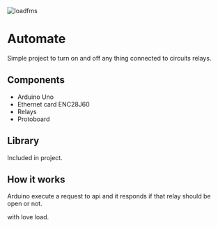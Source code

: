 

![loadfms](https://img.shields.io/badge/with%20love-loadfms-red.svg)
# Automate

Simple project to turn on and off any thing connected to circuits relays.

## Components
- Arduino Uno
- Ethernet card ENC28J60
- Relays
- Protoboard

## Library
Included in project.

## How it works
Arduino execute a request to api and it responds if that relay should be open or not.

with love load.